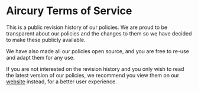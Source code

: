 # Aircury Terms of Service

This is a public revision history of our policies. We are proud to be transparent about our policies and the changes
to them so we have decided to make these publicly available.

We have also made all our policies open source, and you are free to re-use and adapt them for any use.

If you are not interested on the revision history and you only wish to read the latest version of our policies, we
recommend you view them on our [website](https://www.aircury.com) instead, for a better user experience.
